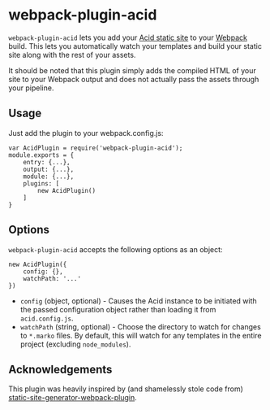 # webpack-plugin-acid

`webpack-plugin-acid` lets you add your [Acid static site](https://github.com/drewschrauf/ameeno-acid) to your [Webpack](https://webpack.github.io/) build. This lets you automatically watch your templates and build your static site along with the rest of your assets.

It should be noted that this plugin simply adds the compiled HTML of your site to your Webpack output and does not actually pass the assets through your pipeline.

## Usage

Just add the plugin to your webpack.config.js:

    var AcidPlugin = require('webpack-plugin-acid');
    module.exports = {
        entry: {...},
        output: {...},
        module: {...},
        plugins: [
            new AcidPlugin()
        ]
    }

## Options

`webpack-plugin-acid` accepts the following options as an object:

    new AcidPlugin({
        config: {},
        watchPath: '...'
    })

- `config` (object, optional) - Causes the Acid instance to be initiated with the passed configuration object rather than loading it from `acid.config.js`.
- `watchPath` (string, optional) - Choose the directory to watch for changes to `*.marko` files. By default, this will watch for any templates in the entire project (excluding `node_modules`).

## Acknowledgements

This plugin was heavily inspired by (and shamelessly stole code from) [static-site-generator-webpack-plugin](https://github.com/markdalgleish/static-site-generator-webpack-plugin).
